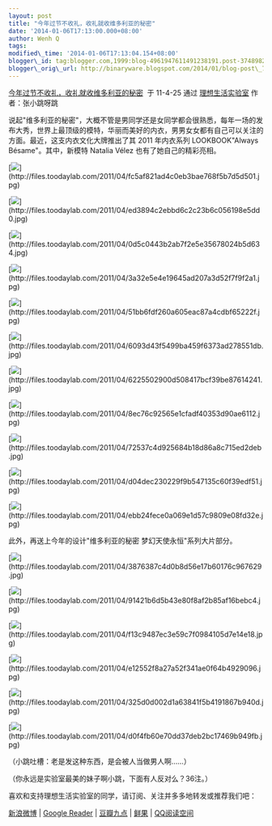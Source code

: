 ```yaml
--- 
layout: post 
title: "今年过节不收礼，收礼就收维多利亚的秘密" 
date: '2014-01-06T17:13:00.000+08:00' 
author: Wenh Q
tags:
modified\_time: '2014-01-06T17:13:04.154+08:00' 
blogger\_id: tag:blogger.com,1999:blog-4961947611491238191.post-3748982354775551301
blogger\_orig\_url: http://binaryware.blogspot.com/2014/01/blog-post\_7825.html
---
```

[今年过节不收礼，收礼就收维多利亚的秘密](http://www.toodaylab.com/21226)  于
11-4-25 通过 [理想生活实验室](http://www.toodaylab.com/)
作者：张小跳呀跳



说起"维多利亚的秘密"，大概不管是男同学还是女同学都会很熟悉，每年一场的发布大秀，世界上最顶级的模特，华丽而美好的内衣，男男女女都有自己可以关注的方面。最近，这支内衣文化大牌推出了其
2011 年内衣系列 LOOKBOOK"Always Bésame"。其中，新模特 Natalia Vélez
也有了她自己的精彩亮相。



[![](https://images-blogger-opensocial.googleusercontent.com/gadgets/proxy?url=http%3A%2F%2Ffiles.toodaylab.com%2F2011%2F04%2Ffc5af821ad4c0eb3bae768f5b7d5d501.jpg&container=blogger&gadget=a&rewriteMime=image%2F*)](http://files.toodaylab.com/2011/04/fc5af821ad4c0eb3bae768f5b7d5d501.jpg)



[![](https://images-blogger-opensocial.googleusercontent.com/gadgets/proxy?url=http%3A%2F%2Ffiles.toodaylab.com%2F2011%2F04%2Fed3894c2ebbd6c2c23b6c056198e5dd0.jpg&container=blogger&gadget=a&rewriteMime=image%2F*)](http://files.toodaylab.com/2011/04/ed3894c2ebbd6c2c23b6c056198e5dd0.jpg)



[![](https://images-blogger-opensocial.googleusercontent.com/gadgets/proxy?url=http%3A%2F%2Ffiles.toodaylab.com%2F2011%2F04%2F0d5c0443b2ab7f2e5e35678024b5d634.jpg&container=blogger&gadget=a&rewriteMime=image%2F*)](http://files.toodaylab.com/2011/04/0d5c0443b2ab7f2e5e35678024b5d634.jpg)



[![](https://images-blogger-opensocial.googleusercontent.com/gadgets/proxy?url=http%3A%2F%2Ffiles.toodaylab.com%2F2011%2F04%2F3a32e5e4e19645ad207a3d52f7f9f2a1.jpg&container=blogger&gadget=a&rewriteMime=image%2F*)](http://files.toodaylab.com/2011/04/3a32e5e4e19645ad207a3d52f7f9f2a1.jpg)



[![](https://images-blogger-opensocial.googleusercontent.com/gadgets/proxy?url=http%3A%2F%2Ffiles.toodaylab.com%2F2011%2F04%2F51bb6fdf260a605eac87a4cdbf65222f.jpg&container=blogger&gadget=a&rewriteMime=image%2F*)](http://files.toodaylab.com/2011/04/51bb6fdf260a605eac87a4cdbf65222f.jpg)



[![](https://images-blogger-opensocial.googleusercontent.com/gadgets/proxy?url=http%3A%2F%2Ffiles.toodaylab.com%2F2011%2F04%2F6093d43f5499ba459f6373ad278551db.jpg&container=blogger&gadget=a&rewriteMime=image%2F*)](http://files.toodaylab.com/2011/04/6093d43f5499ba459f6373ad278551db.jpg)



[![](https://images-blogger-opensocial.googleusercontent.com/gadgets/proxy?url=http%3A%2F%2Ffiles.toodaylab.com%2F2011%2F04%2F6225502900d508417bcf39be87614241.jpg&container=blogger&gadget=a&rewriteMime=image%2F*)](http://files.toodaylab.com/2011/04/6225502900d508417bcf39be87614241.jpg)



[![](https://images-blogger-opensocial.googleusercontent.com/gadgets/proxy?url=http%3A%2F%2Ffiles.toodaylab.com%2F2011%2F04%2F8ec76c92565e1cfadf40353d90ae6112.jpg&container=blogger&gadget=a&rewriteMime=image%2F*)](http://files.toodaylab.com/2011/04/8ec76c92565e1cfadf40353d90ae6112.jpg)



[![](https://images-blogger-opensocial.googleusercontent.com/gadgets/proxy?url=http%3A%2F%2Ffiles.toodaylab.com%2F2011%2F04%2F72537c4d925684b18d86a8c715ed2deb.jpg&container=blogger&gadget=a&rewriteMime=image%2F*)](http://files.toodaylab.com/2011/04/72537c4d925684b18d86a8c715ed2deb.jpg)



[![](https://images-blogger-opensocial.googleusercontent.com/gadgets/proxy?url=http%3A%2F%2Ffiles.toodaylab.com%2F2011%2F04%2Fd04dec230229f9b547135c60f39edf51.jpg&container=blogger&gadget=a&rewriteMime=image%2F*)](http://files.toodaylab.com/2011/04/d04dec230229f9b547135c60f39edf51.jpg)



[![](https://images-blogger-opensocial.googleusercontent.com/gadgets/proxy?url=http%3A%2F%2Ffiles.toodaylab.com%2F2011%2F04%2Febb24fece0a069e1d57c9809e08fd32e.jpg&container=blogger&gadget=a&rewriteMime=image%2F*)](http://files.toodaylab.com/2011/04/ebb24fece0a069e1d57c9809e08fd32e.jpg)



此外，再送上今年的设计"维多利亚的秘密 梦幻天使永恒"系列大片部分。



[![](https://images-blogger-opensocial.googleusercontent.com/gadgets/proxy?url=http%3A%2F%2Ffiles.toodaylab.com%2F2011%2F04%2F3876387c4d0b8d56e17b60176c967629.jpg&container=blogger&gadget=a&rewriteMime=image%2F*)](http://files.toodaylab.com/2011/04/3876387c4d0b8d56e17b60176c967629.jpg)



[![](https://images-blogger-opensocial.googleusercontent.com/gadgets/proxy?url=http%3A%2F%2Ffiles.toodaylab.com%2F2011%2F04%2F91421b6d5b43e80f8af2b85af16bebc4.jpg&container=blogger&gadget=a&rewriteMime=image%2F*)](http://files.toodaylab.com/2011/04/91421b6d5b43e80f8af2b85af16bebc4.jpg)



[![](https://images-blogger-opensocial.googleusercontent.com/gadgets/proxy?url=http%3A%2F%2Ffiles.toodaylab.com%2F2011%2F04%2Ff13c9487ec3e59c7f0984105d7e14e18.jpg&container=blogger&gadget=a&rewriteMime=image%2F*)](http://files.toodaylab.com/2011/04/f13c9487ec3e59c7f0984105d7e14e18.jpg)



[![](https://images-blogger-opensocial.googleusercontent.com/gadgets/proxy?url=http%3A%2F%2Ffiles.toodaylab.com%2F2011%2F04%2Fe12552f8a27a52f341ae0f64b4929096.jpg&container=blogger&gadget=a&rewriteMime=image%2F*)](http://files.toodaylab.com/2011/04/e12552f8a27a52f341ae0f64b4929096.jpg)



[![](https://images-blogger-opensocial.googleusercontent.com/gadgets/proxy?url=http%3A%2F%2Ffiles.toodaylab.com%2F2011%2F04%2F325d0d002d1a63841f5b4191867b940d.jpg&container=blogger&gadget=a&rewriteMime=image%2F*)](http://files.toodaylab.com/2011/04/325d0d002d1a63841f5b4191867b940d.jpg)



[![](https://images-blogger-opensocial.googleusercontent.com/gadgets/proxy?url=http%3A%2F%2Ffiles.toodaylab.com%2F2011%2F04%2Fd0f4fb60e70dd37deb2bc17469b949fb.jpg&container=blogger&gadget=a&rewriteMime=image%2F*)](http://files.toodaylab.com/2011/04/d0f4fb60e70dd37deb2bc17469b949fb.jpg)



（小跳吐槽：老是发这种东西，是会被人当做男人啊……）

（你永远是实验室最美的妹子啊小跳，下面有人反对么？36注。）



喜欢和支持理想生活实验室的同学，请订阅、关注并多多地转发或推荐我们吧：

[新浪微博](http://t.sina.com.cn/toodaylab) | [Google
Reader](http://fusion.google.com/add?feedurl=http://www.toodaylab.com/feed)
| [豆瓣九点](http://9.douban.com/subject/9378031/) |
[鲜果](http://www.xianguo.com/subscribe.php?url=http://www.toodaylab.com/feed/atom)
|
[QQ阅读空间](http://mail.qq.com/cgi-bin/feed?u=http://feeds.feedburner.com/toodaylab)
